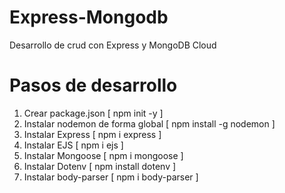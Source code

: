 # Express-Mongodb
Desarrollo de crud con Express y MongoDB Cloud

# Pasos de desarrollo
1. Crear package.json [ npm init -y ]
2. Instalar nodemon de forma global [ npm install -g nodemon ]
3. Instalar Express [ npm i express ]
4. Instalar EJS [ npm i ejs ]
5. Instalar Mongoose [ npm i mongoose ]
6. Instalar Dotenv [ npm install dotenv ]
7. Instalar body-parser [ npm i body-parser ]
